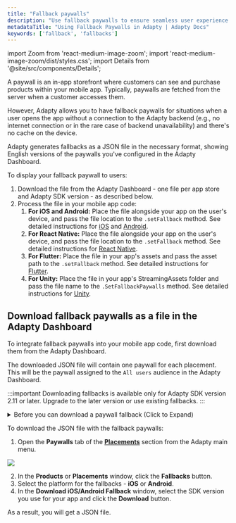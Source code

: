 ```yaml
---
title: "Fallback paywalls"
description: "Use fallback paywalls to ensure seamless user experience in Adapty."
metadataTitle: "Using Fallback Paywalls in Adapty | Adapty Docs"
keywords: ['fallback', 'fallbacks']
---
```


import Zoom from 'react-medium-image-zoom';
import 'react-medium-image-zoom/dist/styles.css';
import Details from '@site/src/components/Details';

A paywall is an in-app storefront where customers can see and purchase products within your mobile app. Typically, paywalls are fetched from the server when a customer accesses them. 

However, Adapty allows you to have fallback paywalls for situations when a user opens the app without a connection to the Adapty backend (e.g., no internet connection or in the rare case of backend unavailability) and there's no cache on the device.

Adapty generates fallbacks as a JSON file in the necessary format, showing English versions of the paywalls you've configured in the Adapty Dashboard. 

To display your fallback paywall to users:

1. Download the file from the Adapty Dashboard - one file per app store and Adapty SDK version - as described below.
2. Process the file in your mobile app code:
   1. **For iOS and Android:** Place the file alongside your app on the user's device, and pass the file location to the `.setFallback` method. See detailed instructions for [iOS](ios-use-fallback-paywalls) and [Android](android-use-fallback-paywalls).
   2. **For React Native:** Place the file alongside your app on the user's device, and pass the file location to the `.setFallback` method. See detailed instructions for [React Native](react-native-use-fallback-paywalls).
   3. **For Flutter:** Place the file in your app's assets and pass the asset path to the `.setFallback` method. See detailed instructions for [Flutter](flutter-use-fallback-paywalls).
   4. **For Unity:** Place the file in your app's StreamingAssets folder and pass the file name to the `.SetFallbackPaywalls` method. See detailed instructions for [Unity](unity-use-fallback-paywalls).


## Download fallback paywalls as a file in the Adapty Dashboard

To integrate fallback paywalls into your mobile app code, first download them from the Adapty Dashboard. 

The downloaded JSON file will contain one paywall for each placement. This will be the paywall assigned to the `All users` audience in the Adapty Dashboard.

:::important
Downloading fallbacks is available only for Adapty SDK version 2.11 or later. Upgrade to the later version or use existing fallbacks.
:::

<details>
   <summary>Before you can download a paywall fallback (Click to Expand)</summary>

   1. [Create products](create-product) you want to sell
2. [Create a paywall and add the products to it](create-paywall). 
3. [Create placement and add paywalls to it](create-placement). Placement is the location where the paywall will be shown.
</details>

To download the JSON file with the fallback paywalls:

1. Open the **Paywalls** tab of the **[Placements](https://app.adapty.io/placements)** section from the Adapty main menu.

   

<Zoom>
  <img src={require('./img/9c63367-placements.webp').default}
  style={{
    border: '1px solid #727272', /* border width and color */
    width: '700px', /* image width */
    display: 'block', /* for alignment */
    margin: '0 auto' /* center alignment */
  }}
/>
</Zoom>



2. In the **Products** or **Placements** window, click the **Fallbacks** button. 
3. Select the platform for the fallbacks - **iOS** or **Android**.
4. In the **Download iOS/Android Fallback** window, select the SDK version you use for your app and click the **Download** button.

As a result, you will get a JSON file.